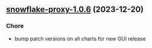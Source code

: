 

## [snowflake-proxy-1.0.6](https://github.com/truecharts/charts/compare/snowflake-proxy-1.0.5...snowflake-proxy-1.0.6) (2023-12-20)

### Chore

- bump patch versions on all charts for new GUI release
  
  